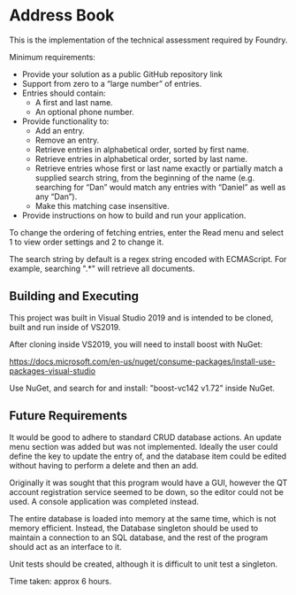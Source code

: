 # Address Book

This is the implementation of the technical assessment required by Foundry.

Minimum requirements:

- Provide your solution as a public GitHub repository link 
- Support from zero to a “large number” of entries. 
- Entries should contain: 
  - A first and last name. 
  - An optional phone number. 
- Provide functionality to: 
  - Add an entry. 
  - Remove an entry. 
  - Retrieve entries in alphabetical order, sorted by first name. 
  - Retrieve entries in alphabetical order, sorted by last name. 
  - Retrieve entries whose first or last name exactly or partially match a supplied search string, from the beginning of the name (e.g. searching for “Dan” would match any entries with “Daniel” as well as any “Dan”). 
  - Make this matching case insensitive. 
- Provide instructions on how to build and run your application. 

To change the ordering of fetching entries, enter the Read menu and select 1 to view order settings and 2 to change it. 

The search string by default is a regex string encoded with ECMAScript. For example, searching ".*" will retrieve all documents. 

## Building and Executing

This project was built in Visual Studio 2019 and is intended to be cloned, built and run inside of VS2019. 

After cloning inside VS2019, you will need to install boost with NuGet: 

https://docs.microsoft.com/en-us/nuget/consume-packages/install-use-packages-visual-studio 

Use NuGet, and search for and install: "boost-vc142 v1.72" inside NuGet. 

## Future Requirements

It would be good to adhere to standard CRUD database actions. An update menu section was added but was not implemented. Ideally the user could define the key to update the entry of, and the database item could be edited without having to perform a delete and then an add. 

Originally it was sought that this program would have a GUI, however the QT account registration service seemed to be down, so the editor could not be used. A console application was completed instead. 

The entire database is loaded into memory at the same time, which is not memory efficient. Instead, the Database singleton should be used to maintain a connection to an SQL database, and the rest of the program should act as an interface to it. 

Unit tests should be created, although it is difficult to unit test a singleton. 

Time taken: approx 6 hours. 
